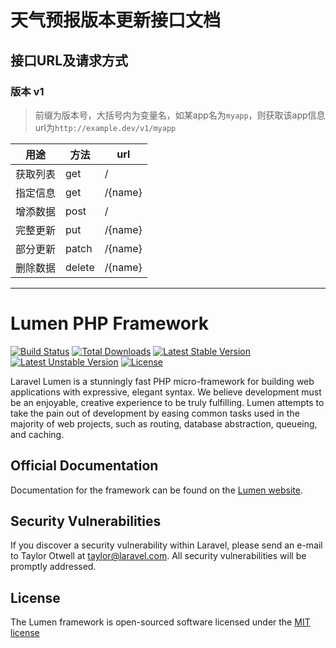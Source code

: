 # 天气预报版本更新接口文档

## 接口URL及请求方式

### 版本 v1

> 前缀为版本号，大括号内为变量名，如某app名为`myapp`，则获取该app信息url为`http://example.dev/v1/myapp`

| 用途      |  方法          | url         |
|:--------:| ------------- | ------------ |
|获取列表   | get           | /            |
|指定信息   | get           | /{name}      |
|增添数据   | post          | /            |
|完整更新   | put           | /{name}      |
|部分更新   | patch         | /{name}      |
|删除数据   | delete        | /{name}      |

***
# Lumen PHP Framework

[![Build Status](https://travis-ci.org/laravel/lumen-framework.svg)](https://travis-ci.org/laravel/lumen-framework)
[![Total Downloads](https://poser.pugx.org/laravel/lumen-framework/d/total.svg)](https://packagist.org/packages/laravel/lumen-framework)
[![Latest Stable Version](https://poser.pugx.org/laravel/lumen-framework/v/stable.svg)](https://packagist.org/packages/laravel/lumen-framework)
[![Latest Unstable Version](https://poser.pugx.org/laravel/lumen-framework/v/unstable.svg)](https://packagist.org/packages/laravel/lumen-framework)
[![License](https://poser.pugx.org/laravel/lumen-framework/license.svg)](https://packagist.org/packages/laravel/lumen-framework)

Laravel Lumen is a stunningly fast PHP micro-framework for building web applications with expressive, elegant syntax. We believe development must be an enjoyable, creative experience to be truly fulfilling. Lumen attempts to take the pain out of development by easing common tasks used in the majority of web projects, such as routing, database abstraction, queueing, and caching.

## Official Documentation

Documentation for the framework can be found on the [Lumen website](http://lumen.laravel.com/docs).

## Security Vulnerabilities

If you discover a security vulnerability within Laravel, please send an e-mail to Taylor Otwell at taylor@laravel.com. All security vulnerabilities will be promptly addressed.

## License

The Lumen framework is open-sourced software licensed under the [MIT license](http://opensource.org/licenses/MIT)
